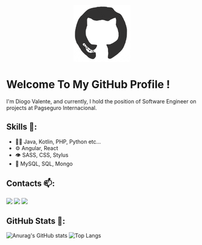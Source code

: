 <div align="center">
<img src="https://github.com/dhvalente/dhvalente/blob/main/octo.gif" alt="GitHub Logo" width="150" height="150" />

</div>

# Welcome To My GitHub Profile !

I'm Diogo Valente, and currently, I hold the position of Software Engineer on projects at Pagseguro Internacional.


## Skills  🔭:
- 👨‍💻 Java, Kotlin, PHP, Python etc...
- ⚙️ Angular, React
- 👁️ SASS, CSS, Stylus
- 💽 MySQL, SQL, Mongo

## Contacts  📫:

<div>
<a href = "mailto:diogohvalente@gmail.com"><img src="https://img.shields.io/badge/Gmail-D14836?style=for-the-badge&logo=gmail&logoColor=white" target="_blank"></a>
<a href="https://www.linkedin.com/in/diogo-henrique-valente" target="_blank"><img src="https://img.shields.io/badge/-LinkedIn-%230077B5?style=for-the-badge&logo=linkedin&logoColor=white" target="_blank"></a>   
<a href="https://wa.me/5544999801158" alt="WhatsApp" target="_blank">
<img src="https://img.shields.io/badge/-WhatsApp-25d366?style=for-the-badge&logo=whatsapp&logoColor=white&link=https://wa.me/5544999801158"/></a>
</div>

## GitHub Stats  📌:

![Anurag's GitHub stats](https://github-readme-stats.vercel.app/api?username=dhvalente&show_icons=true&theme=radical)
![Top Langs](https://github-readme-stats-git-masterrstaa-rickstaa.vercel.app/api/top-langs/?username=dhvalente&layout=compact&bg_color=000&border_color=30A3DC&title_color=E94D5F&text_color=FFF)

